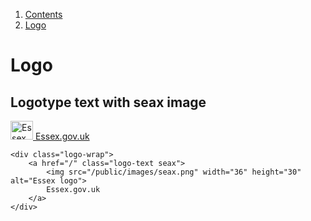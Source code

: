 1.  [Contents](/docs/core/design/overview)
2.  [Logo](#)

# Logo

## Logotype text with seax image

<div class="logo-wrap">
	<a href="/" class="logo-text seax">
		<img src="/public/images/seax.png" width="36" height="30" alt="Essex logo">
		Essex.gov.uk
	</a>
</div>

	<div class="logo-wrap">
		<a href="/" class="logo-text seax">
			<img src="/public/images/seax.png" width="36" height="30" alt="Essex logo">
			Essex.gov.uk
		</a>
	</div>